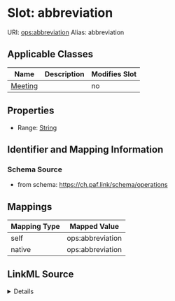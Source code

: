 

# Slot: abbreviation 



URI: [ops:abbreviation](https://ch.paf.link/schema/operationsabbreviation)
Alias: abbreviation

<!-- no inheritance hierarchy -->





## Applicable Classes

| Name | Description | Modifies Slot |
| --- | --- | --- |
| [Meeting](Meeting.md) |  |  no  |







## Properties

* Range: [String](String.md)





## Identifier and Mapping Information







### Schema Source


* from schema: https://ch.paf.link/schema/operations




## Mappings

| Mapping Type | Mapped Value |
| ---  | ---  |
| self | ops:abbreviation |
| native | ops:abbreviation |




## LinkML Source

<details>
```yaml
name: abbreviation
from_schema: https://ch.paf.link/schema/operations
rank: 1000
alias: abbreviation
domain_of:
- Meeting
range: string

```
</details>